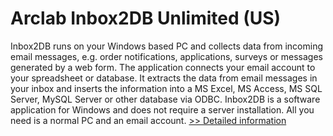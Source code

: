 # Arclab Inbox2DB Unlimited (US)
Inbox2DB runs on your Windows based PC and collects data from incoming email messages, e.g. order notifications, applications, surveys or messages generated by a web form. The application connects your email account to your spreadsheet or database. It extracts the data from email messages in your inbox and inserts the information into a MS Excel, MS Access, MS SQL Server, MySQL Server or other database via ODBC. Inbox2DB is a software application for Windows and does not require a server installation. All you need is a normal PC and an email account.
[>> Detailed information](https://secure.shareit.com/shareit/product.html?productid=300646306&affiliateid=200057808)